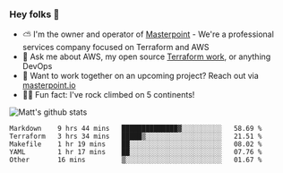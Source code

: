 

### Hey folks 👋

- ⛅️ I'm the owner and operator of [Masterpoint](https://masterpoint.io) - We're a professional services company focused on Terraform and AWS
- 💬 Ask me about AWS, my open source [Terraform work](https://github.com/masterpointio?q=terraform&type=&language=hcl), or anything DevOps
- 🔨 Want to work together on an upcoming project? Reach out via [masterpoint.io](https://masterpoint.io)
- 🧗‍♂️ Fun fact: I've rock climbed on 5 continents! 


![Matt's github stats](https://github-readme-stats.vercel.app/api?username=Gowiem&count_private=true&theme=cobalt&show_icons=true)

<!--START_SECTION:waka-->
```text
Markdown    9 hrs 44 mins   ██████████████▓░░░░░░░░░░   58.69 % 
Terraform   3 hrs 34 mins   █████▒░░░░░░░░░░░░░░░░░░░   21.51 % 
Makefile    1 hr 19 mins    ██░░░░░░░░░░░░░░░░░░░░░░░   08.02 % 
YAML        1 hr 17 mins    ██░░░░░░░░░░░░░░░░░░░░░░░   07.76 % 
Other       16 mins         ▒░░░░░░░░░░░░░░░░░░░░░░░░   01.67 % 
```
<!--END_SECTION:waka-->
